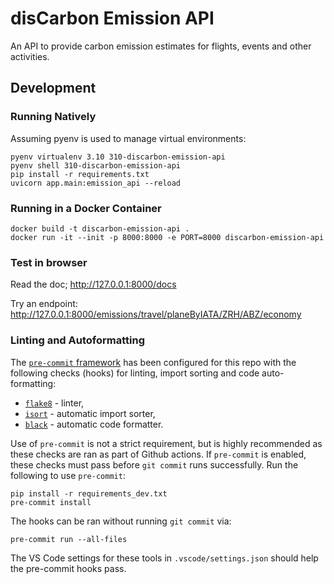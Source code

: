 # disCarbon Emission API

An API to provide carbon emission estimates for flights, events and other activities.

## Development
### Running Natively

Assuming pyenv is used to manage virtual environments:
```
pyenv virtualenv 3.10 310-discarbon-emission-api
pyenv shell 310-discarbon-emission-api
pip install -r requirements.txt
uvicorn app.main:emission_api --reload
```

### Running in a Docker Container

```
docker build -t discarbon-emission-api .
docker run -it --init -p 8000:8000 -e PORT=8000 discarbon-emission-api
```

### Test in browser

Read the doc; http://127.0.0.1:8000/docs

Try an endpoint: http://127.0.0.1:8000/emissions/travel/planeByIATA/ZRH/ABZ/economy

### Linting and Autoformatting

The [`pre-commit` framework](https://pre-commit.com/index.html) has been configured for this repo with the following checks (hooks) for linting, import sorting and code auto-formatting:
- [`flake8`](https://flake8.pycqa.org) - linter,
- [`isort`](https://pycqa.github.io/isort/) - automatic import sorter,
- [`black`](https://black.readthedocs.io) - automatic code formatter.

Use of `pre-commit` is not a strict requirement, but is highly recommended as these checks are ran as part of Github actions. If `pre-commit` is enabled, these checks must pass before `git commit` runs successfully. Run the following to use `pre-commit`:
```shell
pip install -r requirements_dev.txt
pre-commit install
```
The hooks can be ran without running `git commit` via:
```shell
pre-commit run --all-files
```
The VS Code settings for these tools in `.vscode/settings.json` should help the pre-commit hooks pass.
